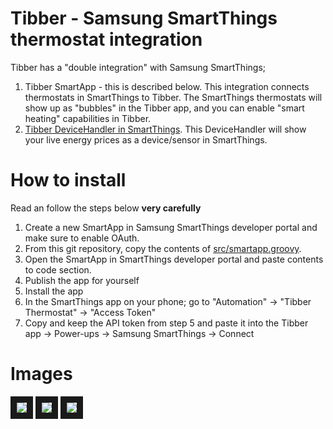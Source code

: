 # Tibber - Samsung SmartThings thermostat integration
Tibber has a "double integration" with Samsung SmartThings;
1. Tibber SmartApp - this is described below. This integration connects thermostats in SmartThings to Tibber. The SmartThings thermostats will show up as "bubbles" in the Tibber app, and you can enable "smart heating" capabilities in Tibber.
2. [Tibber DeviceHandler in SmartThings](https://github.com/tibbercom/tibber-smartthings-app/tree/master/src/Device%20handlers). This DeviceHandler will show your live energy prices as a device/sensor in SmartThings.

# How to install
Read an follow the steps below **very carefully**
1. Create a new SmartApp in Samsung SmartThings developer portal and make sure to enable OAuth.
2. From this git repository, copy the contents of [src/smartapp.groovy](https://github.com/tibbercom/tibber-smartthings-app/blob/master/src/smartapp.groovy). 
3. Open the SmartApp in SmartThings developer portal and paste contents to code section.
3. Publish the app for yourself
4. Install the app
5. In the SmartThings app on your phone; go to "Automation" -> "Tibber Thermostat" -> "Access Token"
6. Copy and keep the API token from step 5 and paste it into the Tibber app -> Power-ups -> Samsung SmartThings -> Connect

# Images
<img src="Images/new-smartthings-app-1.png" border="10" />
<img src="Images/new-smartthings-app-1.png" border="10" />
<img src="Images/token.png" border="10" />
